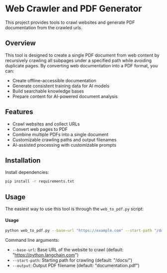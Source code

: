 # Web Crawler and PDF Generator

This project provides tools to crawl websites and generate PDF documentation from the crawled urls.

## Overview

This tool is designed to create a single PDF document from web content by recursively crawling all subpages under a specified path while avoiding duplicate pages. By converting web documentation into a PDF format, you can:

- Create offline-accessible documentation
- Generate consistent training data for AI models
- Build searchable knowledge bases
- Prepare content for AI-powered document analysis

## Features

- Crawl websites and collect URLs
- Convert web pages to PDF
- Combine multiple PDFs into a single document
- Customizable crawling paths and output filenames
- AI-assisted processing with customizable prompts

## Installation

Install dependencies:
```bash
pip install -r requirements.txt
```

## Usage

The easiest way to use this tool is through the `web_to_pdf.py` script:

#### Usage

```bash
python web_to_pdf.py --base-url "https://example.com" --start-path "/docs/" --output "custom_documentation.pdf" --skip-patterns "#_" "?q=" --cookie-accept-button-text "Accept"
```

Command line arguments:
- `--base-url`: Base URL of the website to crawl (default: "https://python.langchain.com")
- `--start-path`: Starting path for crawling (default: "/docs/")
- `--output`: Output PDF filename (default: "documentation.pdf")
